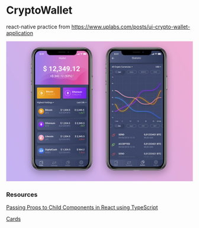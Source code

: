 # CryptoWallet
react-native practice from https://www.uplabs.com/posts/ui-crypto-wallet-application

![mockup](./attachment.jpeg)


### Resources
[Passing Props to Child Components in React using TypeScript](https://dev.to/franciscomendes10866/passing-props-to-child-components-in-react-using-typescript-2690)

[Cards](https://reactnativeelements.com/docs/)
